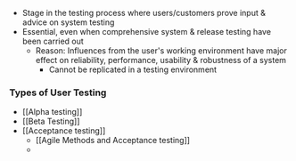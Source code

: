 - Stage in the testing process where users/customers prove input & advice on system testing
- Essential, even when comprehensive system & release testing have been carried out
	- Reason: Influences from the user's working environment have major effect on reliability, performance, usability & robustness of a system
		- Cannot be replicated in a testing environment

### Types of User Testing
- [[Alpha testing]]
- [[Beta Testing]]
- [[Acceptance testing]]
	- [[Agile Methods and Acceptance testing]]
	- 